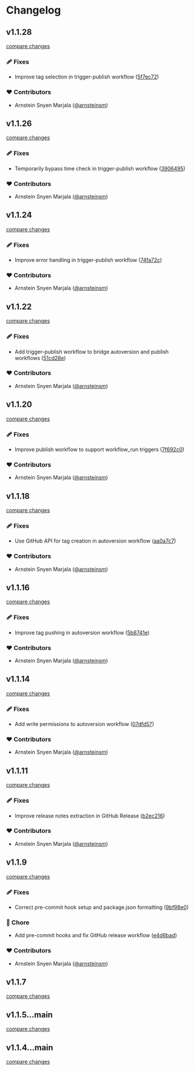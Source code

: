 # Changelog


## v1.1.28

[compare changes](https://github.com/giof-se/umami/compare/v1.1.27...v1.1.28)

### 🩹 Fixes

- Improve tag selection in trigger-publish workflow ([5f7ec72](https://github.com/giof-se/umami/commit/5f7ec72))

### ❤️ Contributors

- Arnstein Snyen Marjala ([@arnsteinsm](http://github.com/arnsteinsm))

## v1.1.26

[compare changes](https://github.com/giof-se/umami/compare/v1.1.25...v1.1.26)

### 🩹 Fixes

- Temporarily bypass time check in trigger-publish workflow ([3906495](https://github.com/giof-se/umami/commit/3906495))

### ❤️ Contributors

- Arnstein Snyen Marjala ([@arnsteinsm](http://github.com/arnsteinsm))

## v1.1.24

[compare changes](https://github.com/giof-se/umami/compare/v1.1.23...v1.1.24)

### 🩹 Fixes

- Improve error handling in trigger-publish workflow ([74fa72c](https://github.com/giof-se/umami/commit/74fa72c))

### ❤️ Contributors

- Arnstein Snyen Marjala ([@arnsteinsm](http://github.com/arnsteinsm))

## v1.1.22

[compare changes](https://github.com/giof-se/umami/compare/v1.1.21...v1.1.22)

### 🩹 Fixes

- Add trigger-publish workflow to bridge autoversion and publish workflows ([51cd28e](https://github.com/giof-se/umami/commit/51cd28e))

### ❤️ Contributors

- Arnstein Snyen Marjala ([@arnsteinsm](http://github.com/arnsteinsm))

## v1.1.20

[compare changes](https://github.com/giof-se/umami/compare/v1.1.19...v1.1.20)

### 🩹 Fixes

- Improve publish workflow to support workflow_run triggers ([7f692c0](https://github.com/giof-se/umami/commit/7f692c0))

### ❤️ Contributors

- Arnstein Snyen Marjala ([@arnsteinsm](http://github.com/arnsteinsm))

## v1.1.18

[compare changes](https://github.com/giof-se/umami/compare/v1.1.17...v1.1.18)

### 🩹 Fixes

- Use GitHub API for tag creation in autoversion workflow ([aa0a7c7](https://github.com/giof-se/umami/commit/aa0a7c7))

### ❤️ Contributors

- Arnstein Snyen Marjala ([@arnsteinsm](http://github.com/arnsteinsm))

## v1.1.16

[compare changes](https://github.com/giof-se/umami/compare/v1.1.15...v1.1.16)

### 🩹 Fixes

- Improve tag pushing in autoversion workflow ([5b8741e](https://github.com/giof-se/umami/commit/5b8741e))

### ❤️ Contributors

- Arnstein Snyen Marjala ([@arnsteinsm](http://github.com/arnsteinsm))

## v1.1.14

[compare changes](https://github.com/giof-se/umami/compare/v1.1.12...v1.1.14)

### 🩹 Fixes

- Add write permissions to autoversion workflow ([07dfd57](https://github.com/giof-se/umami/commit/07dfd57))

### ❤️ Contributors

- Arnstein Snyen Marjala ([@arnsteinsm](http://github.com/arnsteinsm))

## v1.1.11

[compare changes](https://github.com/giof-se/umami/compare/v1.1.10...v1.1.11)

### 🩹 Fixes

- Improve release notes extraction in GitHub Release ([b2ec216](https://github.com/giof-se/umami/commit/b2ec216))

### ❤️ Contributors

- Arnstein Snyen Marjala ([@arnsteinsm](http://github.com/arnsteinsm))

## v1.1.9

[compare changes](https://github.com/giof-se/umami/compare/v1.1.8...v1.1.9)

### 🩹 Fixes

- Correct pre-commit hook setup and package.json formatting ([9bf98e0](https://github.com/giof-se/umami/commit/9bf98e0))

### 🏡 Chore

- Add pre-commit hooks and fix GitHub release workflow ([e4d6bad](https://github.com/giof-se/umami/commit/e4d6bad))

### ❤️ Contributors

- Arnstein Snyen Marjala ([@arnsteinsm](http://github.com/arnsteinsm))

## v1.1.7

[compare changes](https://github.com/giof-se/umami/compare/v1.1.6...v1.1.7)

## v1.1.5...main

[compare changes](https://github.com/giof-se/umami/compare/v1.1.5...main)

## v1.1.4...main

[compare changes](https://github.com/giof-se/umami/compare/v1.1.4...main)

